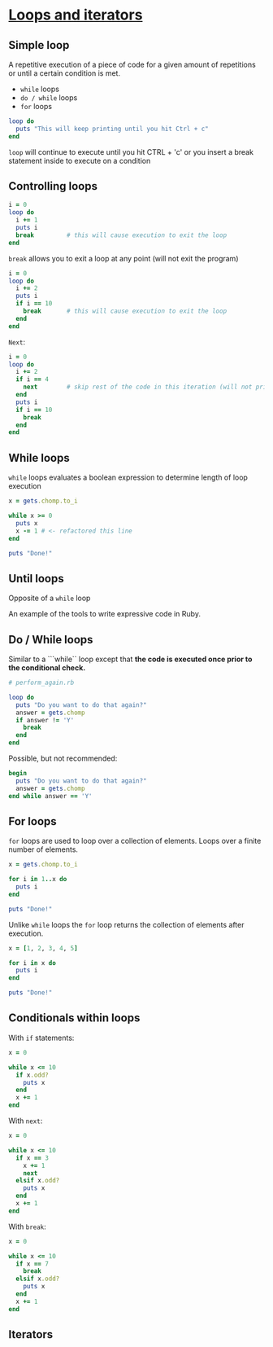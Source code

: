 # [Loops and iterators](https://launchschool.com/books/ruby/read/loops_iterators)

## Simple loop

A repetitive execution of a piece of code for a given amount of repetitions or until a certain condition is met.

* ```while``` loops
* ```do / while``` loops
* ```for``` loops

```ruby
loop do
  puts "This will keep printing until you hit Ctrl + c"
end
```

```loop``` will continue to execute until you hit CTRL + 'c' or you insert a break statement inside to execute on a condition

## Controlling loops

```ruby
i = 0
loop do
  i += 1
  puts i
  break         # this will cause execution to exit the loop
end
```

```break``` allows you to exit a loop at any point (will not exit the program)
```ruby
i = 0
loop do
  i += 2
  puts i
  if i == 10
    break       # this will cause execution to exit the loop
  end
end
```

```Next```:
```ruby
i = 0
loop do
  i += 2
  if i == 4
    next        # skip rest of the code in this iteration (will not print 4)
  end
  puts i
  if i == 10
    break
  end
end
```

## While loops

```while``` loops evaluates a boolean expression to determine length of loop execution

```ruby
x = gets.chomp.to_i

while x >= 0
  puts x
  x -= 1 # <- refactored this line
end

puts "Done!"
```

## Until loops

Opposite of a ```while``` loop

An example of the tools to write expressive code in Ruby.

## Do / While loops

Similar to a ```while`` loop except that **the code is executed once prior to the conditional check.**

```ruby
# perform_again.rb

loop do
  puts "Do you want to do that again?"
  answer = gets.chomp
  if answer != 'Y'
    break
  end
end
```

Possible, but not recommended:
```ruby
begin
  puts "Do you want to do that again?"
  answer = gets.chomp
end while answer == 'Y'
```

## For loops

```for``` loops are used to loop over a collection of elements. Loops over a finite number of elements.

```ruby
x = gets.chomp.to_i

for i in 1..x do
  puts i
end

puts "Done!"
```

Unlike ```while``` loops the ```for``` loop returns the collection of elements after execution.

```ruby
x = [1, 2, 3, 4, 5]

for i in x do
  puts i
end

puts "Done!"
```

## Conditionals within loops

With ```if``` statements:
```ruby
x = 0

while x <= 10
  if x.odd?
    puts x
  end
  x += 1
end
```

With ```next```:
```ruby
x = 0

while x <= 10
  if x == 3
    x += 1
    next
  elsif x.odd?
    puts x
  end
  x += 1
end
```

With ```break```:
```ruby
x = 0

while x <= 10
  if x == 7
    break
  elsif x.odd?
    puts x
  end
  x += 1
end
```

## Iterators

